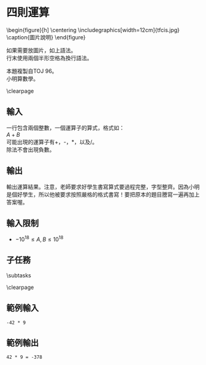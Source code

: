 # 四則運算

\begin{figure}[h]
\centering
\includegraphics[width=12cm]{tfcis.jpg}
\caption{圖片說明}
\end{figure}

如果需要放圖片，如上語法。  
行末使用兩個半形空格為換行語法。  

本題複製自TOJ 96。  
小明算數學。  

\clearpage

## 輸入
一行包含兩個整數，一個運算子的算式，格式如：  
$A + B$  
可能出現的運算子有+，-，*，以及/。  
除法不會出現負數。  

## 輸出
輸出運算結果。注意，老師要求好學生書寫算式要過程完整，字型整齊。因為小明是個好學生，所以他被要求按照嚴格的格式書寫！要把原本的題目謄寫一遍再加上答案喔。  

## 輸入限制
 - $-10^{18} \leq A, B \leq 10^{18}$

## 子任務
\subtasks

\clearpage

## 範例輸入
```
-42 * 9
```

## 範例輸出
```
42 * 9 = -378
```
